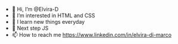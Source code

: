 - 👋 Hi, I’m @Elvira-D
- 👀 I’m interested in HTML and CSS
- 🌱 I learn new things everyday 
- 💞️ Next step JS
- 📫 How to reach me https://www.linkedin.com/in/elvira-di-marco

<!---
Elvira-D/Elvira-D is a ✨ special ✨ repository because its `README.md` (this file) appears on your GitHub profile.
You can click the Preview link to take a look at your changes.
--->
